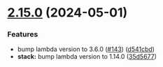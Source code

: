 # [2.15.0](https://github.com/observeinc/terraform-aws-collection/compare/v2.14.0...v2.15.0) (2024-05-01)


### Features

* bump lambda version to 3.6.0 ([#143](https://github.com/observeinc/terraform-aws-collection/issues/143)) ([d541cbd](https://github.com/observeinc/terraform-aws-collection/commit/d541cbd2c3b3d484414e15729ef0e91a7d39a088))
* **stack:** bump lambda version to 1.14.0 ([35d5677](https://github.com/observeinc/terraform-aws-collection/commit/35d5677581df8acbf5b19caf45c86fb4bde4d30e))



